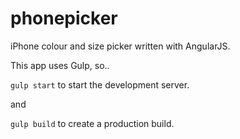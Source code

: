 # phonepicker
iPhone colour and size picker written with AngularJS.

This app uses Gulp, so..

`gulp start` to start the development server.

and

`gulp build` to create a production build.